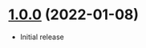 <a name="1.0.0"></a>
# [1.0.0](https://github.com/faker-javascript/boolean) (2022-01-08)
* Initial release
